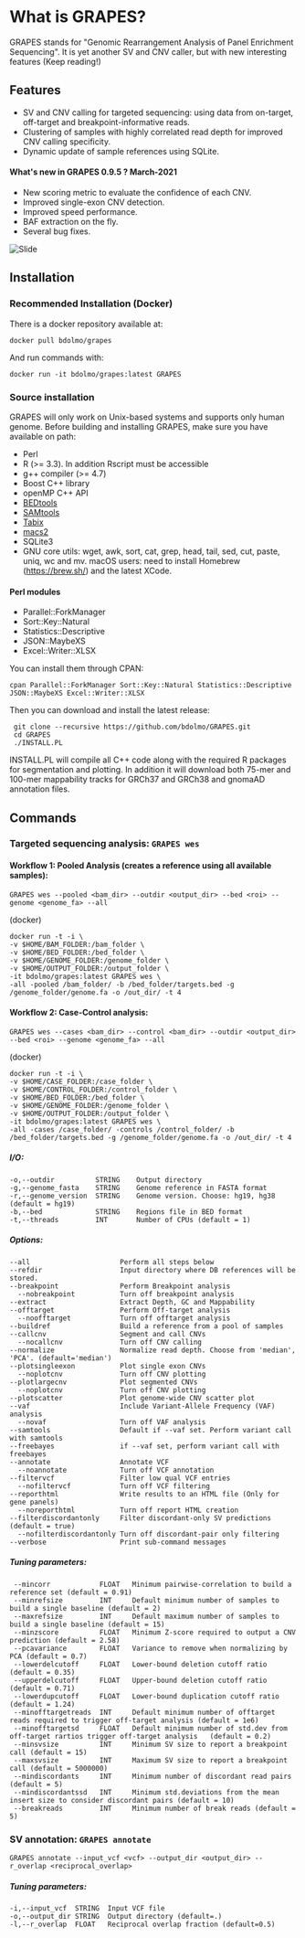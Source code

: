 # What is GRAPES?
 GRAPES stands for "Genomic Rearrangement Analysis of Panel Enrichment Sequencing".
 It is yet another SV and CNV caller, but with new interesting features (Keep reading!)

## Features
* SV and CNV calling for targeted sequencing: using data from on-target, off-target and breakpoint-informative reads.
* Clustering of samples with highly correlated read depth for improved CNV calling specificity.
* Dynamic update of sample references using SQLite.

#### What's new in GRAPES 0.9.5 ? March-2021
* New scoring metric to evaluate the confidence of each CNV.
* Improved single-exon CNV detection.
* Improved speed performance.
* BAF extraction on the fly.
* Several bug fixes.

![Slide](img/Figure1.png)

## Installation

### Recommended Installation (Docker)
 There is a docker repository available at:
```
docker pull bdolmo/grapes
```
And run commands with:
```
docker run -it bdolmo/grapes:latest GRAPES
```

### Source installation
 GRAPES will only work on Unix-based systems and supports only human genome.
 Before building and installing GRAPES, make sure you have available on path:
* Perl
* R (>= 3.3). In addition Rscript must be accessible
* g++ compiler (>= 4.7)
* Boost C++ library
* openMP C++ API
* [BEDtools](https://github.com/arq5x/bedtools2)
* [SAMtools](http://www.htslib.org/)
* [Tabix](https://github.com/samtools/tabix)
* [macs2](https://github.com/taoliu/MACS)
* SQLite3
* GNU core utils:  wget, awk, sort, cat, grep, head, tail, sed, cut, paste, uniq, wc and mv.
  macOS users: need to install Homebrew (https://brew.sh/) and the latest XCode.

#### Perl modules
* Parallel::ForkManager
* Sort::Key::Natural
* Statistics::Descriptive
* JSON::MaybeXS
* Excel::Writer::XLSX

You can install them through CPAN:
```
cpan Parallel::ForkManager Sort::Key::Natural Statistics::Descriptive JSON::MaybeXS Excel::Writer::XLSX
```
Then you can download and install the latest release:
```
 git clone --recursive https://github.com/bdolmo/GRAPES.git
 cd GRAPES
 ./INSTALL.PL
```
INSTALL.PL will compile all C++ code along with the required R packages for segmentation and plotting.
In addition it will download both 75-mer and 100-mer mappability tracks for GRCh37 and GRCh38 and gnomaAD annotation files.


## Commands
### Targeted sequencing analysis: ```GRAPES wes```

#### Workflow 1: Pooled Analysis (creates a reference using all available samples):
 ```
 GRAPES wes --pooled <bam_dir> --outdir <output_dir> --bed <roi> --genome <genome_fa> --all
 ```

(docker)
```
docker run -t -i \
-v $HOME/BAM_FOLDER:/bam_folder \
-v $HOME/BED_FOLDER:/bed_folder \
-v $HOME/GENOME_FOLDER:/genome_folder \
-v $HOME/OUTPUT_FOLDER:/output_folder \
-it bdolmo/grapes:latest GRAPES wes \
-all -pooled /bam_folder/ -b /bed_folder/targets.bed -g /genome_folder/genome.fa -o /out_dir/ -t 4
```

#### Workflow 2: Case-Control analysis:
```
GRAPES wes --cases <bam_dir> --control <bam_dir> --outdir <output_dir> --bed <roi> --genome <genome_fa> --all
```

(docker)
```
docker run -t -i \
-v $HOME/CASE_FOLDER:/case_folder \
-v $HOME/CONTROL_FOLDER:/control_folder \
-v $HOME/BED_FOLDER:/bed_folder \
-v $HOME/GENOME_FOLDER:/genome_folder \
-v $HOME/OUTPUT_FOLDER:/output_folder \
-it bdolmo/grapes:latest GRAPES wes \
-all -cases /case_folder/ -controls /control_folder/ -b /bed_folder/targets.bed -g /genome_folder/genome.fa -o /out_dir/ -t 4
```

##### I/O:
```
-o,--outdir          STRING    Output directory
-g,--genome_fasta    STRING    Genome reference in FASTA format
-r,--genome_version  STRING    Genome version. Choose: hg19, hg38 (default = hg19)
-b,--bed             STRING    Regions file in BED format
-t,--threads         INT       Number of CPUs (default = 1)
```

##### Options:
```
--all                      Perform all steps below
--refdir                   Input directory where DB references will be stored.
--breakpoint               Perform Breakpoint analysis
  --nobreakpoint           Turn off breakpoint analysis
--extract                  Extract Depth, GC and Mappability
--offtarget                Perform Off-target analysis
  --noofftarget            Turn off offtarget analysis
--buildref                 Build a reference from a pool of samples
--callcnv                  Segment and call CNVs
  --nocallcnv              Turn off CNV calling
--normalize                Normalize read depth. Choose from 'median', 'PCA'. (default='median')
--plotsingleexon           Plot single exon CNVs
  --noplotcnv              Turn off CNV plotting
--plotlargecnv             Plot segmented CNVs
  --noplotcnv              Turn off CNV plotting
--plotscatter              Plot genome-wide CNV scatter plot
--vaf                      Include Variant-Allele Frequency (VAF) analysis
  --novaf                  Turn off VAF analysis
--samtools                 Default if --vaf set. Perform variant call with samtools
--freebayes                if --vaf set, perform variant call with freebayes
--annotate                 Annotate VCF
  --noannotate             Turn off VCF annotation
--filtervcf                Filter low qual VCF entries
  --nofiltervcf            Turn off VCF filtering
--reporthtml               Write results to an HTML file (Only for gene panels)
  --noreporthtml           Turn off report HTML creation
--filterdiscordantonly     Filter discordant-only SV predictions (default = true)
  --nofilterdiscordantonly Turn off discordant-pair only filtering
--verbose                  Print sub-command messages
 ```
##### Tuning parameters:
  ```
   --mincorr            FLOAT   Minimum pairwise-correlation to build a reference set (default = 0.91)
   --minrefsize         INT     Default minimum number of samples to build a single baseline (default = 2)
   --maxrefsize         INT     Default maximum number of samples to build a single baseline (default = 15)
   --minzscore          FLOAT   Minimum Z-score required to output a CNV prediction (default = 2.58)
   --pcavariance        FLOAT   Variance to remove when normalizing by PCA (default = 0.7)
   --lowerdelcutoff     FLOAT   Lower-bound deletion cutoff ratio (default = 0.35)
   --upperdelcutoff     FLOAT   Upper-bound deletion cutoff ratio (default = 0.71)
   --lowerdupcutoff     FLOAT   Lower-bound duplication cutoff ratio (default = 1.24)
   --minofftargetreads  INT     Default minimum number of offtarget reads required to trigger off-target analysis (default = 1e6)
   --minofftargetsd     FLOAT   Default minimum number of std.dev from off-target rartios trigger off-target analysis	(default = 0.2)
   --minsvsize          INT     Minimum SV size to report a breakpoint call (default = 15)
   --maxsvsize          INT     Maximum SV size to report a breakpoint call (default = 5000000)
   --mindiscordants     INT     Minimum number of discordant read pairs (default = 5)
   --mindiscordantssd   INT     Minimum std.deviations from the mean insert size to consider discordant pairs (default = 10)
   --breakreads         INT     Minimum number of break reads (default = 5)
  ```

### SV annotation: ```GRAPES annotate```
 ```
 GRAPES annotate --input_vcf <vcf> --output_dir <output_dir> --r_overlap <reciprocal_overlap>
 ```
##### Tuning parameters:
 ```
 -i,--input_vcf  STRING  Input VCF file
 -o,--output_dir STRING  Output directory (default=.)
 -l,--r_overlap  FLOAT   Reciprocal overlap fraction (default=0.5)
 ```
